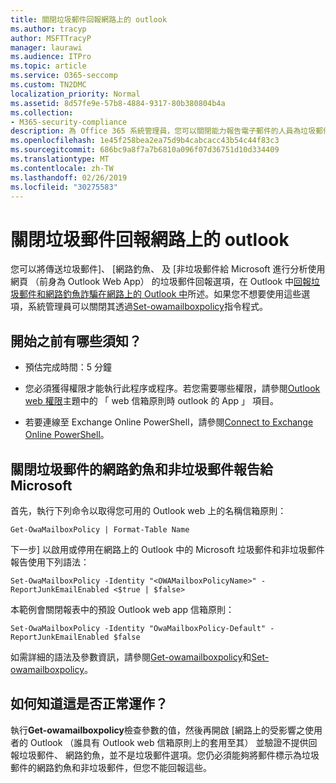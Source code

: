 ```yaml
---
title: 關閉垃圾郵件回報網路上的 outlook
ms.author: tracyp
author: MSFTTracyP
manager: laurawi
ms.audience: ITPro
ms.topic: article
ms.service: O365-seccomp
ms.custom: TN2DMC
localization_priority: Normal
ms.assetid: 8d57fe9e-57b8-4884-9317-80b380804b4a
ms.collection:
- M365-security-compliance
description: 為 Office 365 系統管理員，您可以關閉能力報告電子郵件的人員為垃圾郵件。
ms.openlocfilehash: 1e45f258bea2ea75d9b4cabcacc43b54c44f83c3
ms.sourcegitcommit: 686bc9a8f7a7b6810a096f07d36751d10d334409
ms.translationtype: MT
ms.contentlocale: zh-TW
ms.lasthandoff: 02/26/2019
ms.locfileid: "30275583"
---
```

# <a name="turn-off-junk-email-reporting-in-outlook-on-the-web"></a>關閉垃圾郵件回報網路上的 outlook

您可以將傳送垃圾郵件]、 [網路釣魚、 及 [非垃圾郵件給 Microsoft 進行分析使用網頁 （前身為 Outlook Web App） 的垃圾郵件回報選項，在 Outlook 中[回報垃圾郵件和網路釣魚詐騙在網路上的 Outlook 中](report-junk-email-and-phishing-scams-in-outlook-on-the-web-eop.md)所述。如果您不想要使用這些選項，系統管理員可以關閉其透過[Set-owamailboxpolicy](http://technet.microsoft.com/library/530166f7-ab42-4609-ba73-9b5a39b567be.aspx)指令程式。 
  
## <a name="what-do-you-need-to-know-before-you-begin"></a>開始之前有哪些須知？
<a name="sectionSection0"> </a>

- 預估完成時間：5 分鐘
    
- 您必須獲得權限才能執行此程序或程序。若您需要哪些權限，請參閱[Outlook web 權限](http://technet.microsoft.com/library/57eca42a-5a7f-4c65-89f0-7a84f2dbea19.aspx#OutlookWebApp)主題中的 「 web 信箱原則時 outlook 的 App 」 項目。 

- 若要連線至 Exchange Online PowerShell，請參閱[Connect to Exchange Online PowerShell](https://docs.microsoft.com/powershell/exchange/exchange-online/connect-to-exchange-online-powershell/connect-to-exchange-online-powershell)。

## <a name="turn-off-junk-phishing-and-not-junk-reporting-to-microsoft"></a>關閉垃圾郵件的網路釣魚和非垃圾郵件報告給 Microsoft
<a name="sectionSection1"> </a>

首先，執行下列命令以取得您可用的 Outlook web 上的名稱信箱原則：
  
```
Get-OwaMailboxPolicy | Format-Table Name
```

下一步] 以啟用或停用在網路上的 Outlook 中的 Microsoft 垃圾郵件和非垃圾郵件報告使用下列語法：
  
```
Set-OwaMailboxPolicy -Identity "<OWAMailboxPolicyName>" -ReportJunkEmailEnabled <$true | $false>
```

本範例會關閉報表中的預設 Outlook web app 信箱原則：
  
```
Set-OwaMailboxPolicy -Identity "OwaMailboxPolicy-Default" -ReportJunkEmailEnabled $false
```

如需詳細的語法及參數資訊，請參閱[Get-owamailboxpolicy](http://technet.microsoft.com/library/bdd580d3-8812-4b4a-93e8-c6401b0d2f0f.aspx)和[Set-owamailboxpolicy](http://technet.microsoft.com/library/530166f7-ab42-4609-ba73-9b5a39b567be.aspx)。

## <a name="how-do-you-know-this-worked"></a>如何知道這是否正常運作？
<a name="sectionSection2"> </a>

執行**Get-owamailboxpolicy**檢查參數的值，然後再開啟 [網路上的受影響之使用者的 Outlook （誰具有 Outlook web 信箱原則上的套用至其） 並驗證不提供回報垃圾郵件、 網路釣魚，並不是垃圾郵件選項。您仍必須能夠將郵件標示為垃圾郵件的網路釣魚和非垃圾郵件，但您不能回報這些。 
